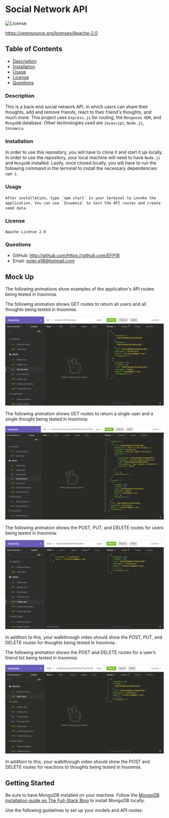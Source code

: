 
# Social Network API

  ![License](https://img.shields.io/badge/License-Apache_2.0-blue.svg)

  https://opensource.org/licenses/Apache-2.0


  ## Table of Contents

  * [Description](#description)
  * [Installation](#installation)
  * [Usage](#usage)
  * [License](#license)
  * [Questions](#questions)

  ### Description
  This is a back-end social network API, in which users can share their thoughts, add and remove friends, react to their friend's thoughts, and much more. This project uses `Express.js` for routing, the `Mongoose ODM`, and  `MongoDB` database. Other technologies used are `Javascipt`, `Node.js`, `Insomnia`. 

  ### Installation
  In order to use this repository, you will have to clone it and start it up locally. In order to use the repository, your local machine will need to have `Node.js` and `MongoDB` installed. Lastly, once cloned locally, you will have to run the following command in the terminal to install the necessary dependencies: `npm i`.

  ### Usage
    After installation, type `npm start` in your terminal to invoke the application. You can use `Insomnia` to test the API routes and create seed data. 

  ### License
    Apache License 2.0

  ### Questions
  * GitHub: http://github.com/https://github.com/EFP18
  * Email: ester.p18@hotmail.com





## Mock Up

The following animations show examples of the application's API routes being tested in Insomnia.

The following animation shows GET routes to return all users and all thoughts being tested in Insomnia:

![Demo of GET routes to return all users and all thoughts being tested in Insomnia.](./Assets/18-nosql-homework-demo-01.gif)

The following animation shows GET routes to return a single user and a single thought being tested in Insomnia:

![Demo that shows GET routes to return a single user and a single thought being tested in Insomnia.](./Assets/18-nosql-homework-demo-02.gif)

The following animation shows the POST, PUT, and DELETE routes for users being tested in Insomnia:

![Demo that shows the POST, PUT, and DELETE routes for users being tested in Insomnia.](./Assets/18-nosql-homework-demo-03.gif)

In addition to this, your walkthrough video should show the POST, PUT, and DELETE routes for thoughts being tested in Insomnia.

The following animation shows the POST and DELETE routes for a user’s friend list being tested in Insomnia:

![Demo that shows the POST and DELETE routes for a user’s friend list being tested in Insomnia.](./Assets/18-nosql-homework-demo-04.gif)

In addition to this, your walkthrough video should show the POST and DELETE routes for reactions to thoughts being tested in Insomnia.

## Getting Started

Be sure to have MongoDB installed on your machine. Follow the [MongoDB installation guide on The Full-Stack Blog](https://coding-boot-camp.github.io/full-stack/mongodb/how-to-install-mongodb) to install MongoDB locally.

Use the following guidelines to set up your models and API routes:

